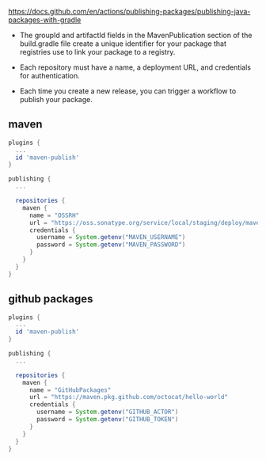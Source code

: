 <https://docs.github.com/en/actions/publishing-packages/publishing-java-packages-with-gradle>

- The groupId and artifactId fields in the MavenPublication section of the build.gradle file create a unique identifier for your package that registries use to link your package to a registry.

- Each repository must have a name, a deployment URL, and credentials for authentication.

- Each time you create a new release, you can trigger a workflow to publish your package.

## maven

```groovy
plugins {
  ...
  id 'maven-publish'
}

publishing {
  ...

  repositories {
    maven {
      name = "OSSRH"
      url = "https://oss.sonatype.org/service/local/staging/deploy/maven2/"
      credentials {
        username = System.getenv("MAVEN_USERNAME")
        password = System.getenv("MAVEN_PASSWORD")
      }
    }
  }
}
```

## github packages

```groovy
plugins {
  ...
  id 'maven-publish'
}

publishing {
  ...

  repositories {
    maven {
      name = "GitHubPackages"
      url = "https://maven.pkg.github.com/octocat/hello-world"
      credentials {
        username = System.getenv("GITHUB_ACTOR")
        password = System.getenv("GITHUB_TOKEN")
      }
    }
  }
}
```

